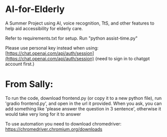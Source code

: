 # AI-for-Elderly
A Summer Project using AI, voice recognition, TtS, and other features to help aid accessibility for elderly care.

Refer to requirements.txt for setup. Run "python assist-time.py"

Please use personal key instead when using: [https://chat.openai.com/api/auth/session](https://chat.openai.com/api/auth/session) (need to sign in to chatgpt account first.)

# From Sally:
To run the code, download frontend.py (or copy it to a new python file), run 'gradio frontend.py', and open in the url it provided. When you ask, you can add something like 'please answer the question in 3 sentence', otherwise it would take very long for it to answer

To use automation you need to download chromedriver: https://chromedriver.chromium.org/downloads
